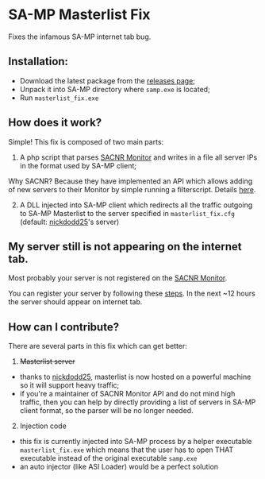 # SA-MP Masterlist Fix
Fixes the infamous SA-MP internet tab bug.



## Installation:
* Download the latest package from the [releases page](https://github.com/spmn/sa-mp_masterlist_fix/releases);
* Unpack it into SA-MP directory where `samp.exe` is located;
* Run `masterlist_fix.exe`


## How does it work?
Simple! This fix is composed of two main parts:

1. A php script that parses [SACNR Monitor](http://monitor.sacnr.com/) and writes in a file all server IPs in the format used by SA-MP client;

 Why SACNR? Because they have implemented an API which allows adding of new servers to their Monitor by simple running a filterscript. Details [here](http://monitor.sacnr.com/api.html). 

2. A DLL injected into SA-MP client which redirects all the traffic outgoing to SA-MP Masterlist to the server specified in `masterlist_fix.cfg` (default: [nickdodd25](https://github.com/nickdodd25)'s server)


## My server still is not appearing on the internet tab.
Most probably your server is not registered on the [SACNR Monitor](http://monitor.sacnr.com/). 

You can register your server by following these [steps](http://monitor.sacnr.com/api.html). In the next ~12 hours the server should appear on internet tab.


## How can I contribute?
There are several parts in this fix which can get better:

1. ~~Masterlist server~~
  * thanks to [nickdodd25](https://github.com/nickdodd25), masterlist is now hosted on a powerful machine so it will support heavy traffic;
  * if you're a maintainer of SACNR Monitor API and do not mind high traffic, then you can help by directly providing a list of servers in SA-MP client format, so the parser will be no longer needed.

2. Injection code
  * this fix is currently injected into SA-MP process by a helper executable `masterlist_fix.exe` which means that the user has to open THAT executable instead of the original executable `samp.exe`
  * an auto injector (like ASI Loader) would be a perfect solution
